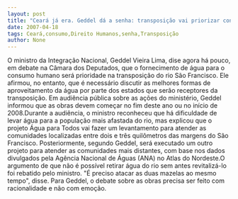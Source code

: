 ```yaml
---
layout: post
title: "Ceará já era. Geddel dá a senha: transposição vai priorizar consumo humano "
date: 2007-04-18
tags: Ceará,consumo,Direito Humanos,senha,Transposição
author: None
---
```

O ministro da Integração Nacional, Geddel Vieira Lima, dise agora há pouco, em debate na Câmara dos Deputados, que o fornecimento de água para o consumo humano será prioridade na transposição do rio São Francisco. 
Ele afirmou, no entanto, que é necessário discutir as melhores formas de aproveitamento da água por parte dos estados que serão receptores da transposição. Em audiência pública sobre as ações do ministério, Geddel informou que as obras devem começar no fim deste ano ou no início de 2008.Durante a audiência, o ministro reconheceu que há dificuldade de levar água para a população mais afastada do rio, mas explicou que o projeto Água para Todos vai fazer um levantamento para atender as comunidades localizadas entre dois e três quilômetros das margens do São Francisco. 
Posteriormente, segundo Geddel, será executado um outro projeto para atender as comunidades mais distantes, com base nos dados divulgados pela Agência Nacional de Águas (ANA) no Atlas do Nordeste.O argumento de que não é possível retirar água do rio sem antes revitalizá-lo foi rebatido pelo ministro. \"É preciso atacar as duas mazelas ao mesmo tempo\", disse. Para Geddel, o debate sobre as obras precisa ser feito com racionalidade e não com emoção. 
